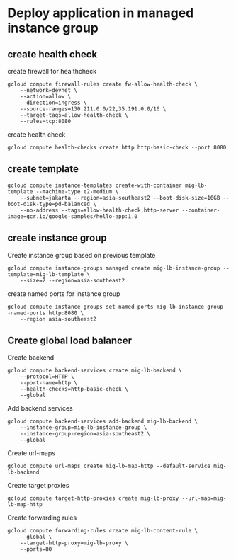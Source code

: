 # Deploy application in managed instance group

## create health check
create firewall for healthcheck
```
gcloud compute firewall-rules create fw-allow-health-check \
    --network=devnet \
    --action=allow \
    --direction=ingress \
    --source-ranges=130.211.0.0/22,35.191.0.0/16 \
    --target-tags=allow-health-check \
    --rules=tcp:8080
```

create health check
```
gcloud compute health-checks create http http-basic-check --port 8080
```

## create template
```
gcloud compute instance-templates create-with-container mig-lb-template --machine-type e2-medium \
    --subnet=jakarta --region=asia-southeast2 --boot-disk-size=10GB --boot-disk-type=pd-balanced \
    --no-address --tags=allow-health-check,http-server --container-image=gcr.io/google-samples/hello-app:1.0
```

## create instance group
Create instance group based on previous template
```
gcloud compute instance-groups managed create mig-lb-instance-group --template=mig-lb-template \
    --size=2 --region=asia-southeast2
```

create named ports for instance group
```
gcloud compute instance-groups set-named-ports mig-lb-instance-group --named-ports http:8080 \
    --region asia-southeast2
```


## Create global load balancer
Create backend
```
gcloud compute backend-services create mig-lb-backend \
    --protocol=HTTP \
    --port-name=http \
    --health-checks=http-basic-check \
    --global
```

Add backend services
```
gcloud compute backend-services add-backend mig-lb-backend \
    --instance-group=mig-lb-instance-group \
    --instance-group-region=asia-southeast2 \
    --global
```

Create url-maps
```
gcloud compute url-maps create mig-lb-map-http --default-service mig-lb-backend
```

Create target proxies
```
gcloud compute target-http-proxies create mig-lb-proxy --url-map=mig-lb-map-http
```

Create forwarding rules
```
gcloud compute forwarding-rules create mig-lb-content-rule \
    --global \
    --target-http-proxy=mig-lb-proxy \
    --ports=80
```
